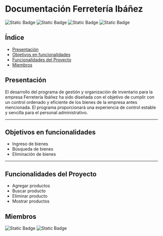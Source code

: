 # Documentación Ferretería Ibáñez
![Static Badge](https://img.shields.io/badge/licence-BUAP-blue?style=for-the-badge&link=https://buap.mx/)
![Static Badge](https://img.shields.io/badge/release%20date-Noviembre%202023-blue?style=for-the-badge)
![Static Badge](https://img.shields.io/badge/status-en%20desarrollo-green?style=for-the-badge)
![Static Badge](https://img.shields.io/badge/stable%20version-%20-green?style=for-the-badge)

## Índice

- [Presentación](#Presentación)
- [Objetivos en funcionalidades](#Objetivos-en-funcionalidades)
- [Funcionalidades del Proyecto](#Funcionalidades-del-proyecto)
- [Miembros](#Miembros)  

## Presentación
El desarrollo del programa de gestión y organización de inventario para la empresa Ferretería Ibáñez ha sido diseñada con el objetivo de cumplir con un control ordenado y eficiente de los bienes de la empresa antes mencionada. 
El programa proporcionará una experiencia de control estable y sencilla para el personal administrativo. 

- - -

## Objetivos en funcionalidades
-	Ingreso de bienes
-	Búsqueda de bienes
-	Eliminación de bienes

- - -

## Funcionalidades del Proyecto

- Agregar productos
- Buscar producto
- Eliminar producto
- Mostrar productos

## Miembros
![Static Badge](https://img.shields.io/badge/Jose%20Luis%20Santiago%20Ibanez--blue?style=for-the-badge&link=https://github.com/Jolu-Santii) 
![Static Badge](https://img.shields.io/badge/Jose%20Antonio%20Rodriguez%20Maldonado--blue?style=for-the-badge&link=https://github.com/rodriguezmldo)




